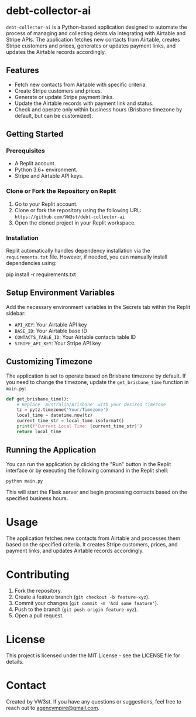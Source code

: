 # debt-collector-ai

`debt-collector-ai` is a Python-based application designed to automate the process of managing and collecting debts via integrating with Airtable and Stripe APIs. The application fetches new contacts from Airtable, creates Stripe customers and prices, generates or updates payment links, and updates the Airtable records accordingly.

## Features

- Fetch new contacts from Airtable with specific criteria.
- Create Stripe customers and prices.
- Generate or update Stripe payment links.
- Update the Airtable records with payment link and status.
- Check and operate only within business hours (Brisbane timezone by default, but can be customized).

## Getting Started

### Prerequisites

- A Replit account.
- Python 3.6+ environment.
- Stripe and Airtable API keys.

### Clone or Fork the Repository on Replit

1. Go to your Replit account.
2. Clone or fork the repository using the following URL: `https://github.com/VW3st/debt-collector-ai`
3. Open the cloned project in your Replit workspace.

### Installation

Replit automatically handles dependency installation via the `requirements.txt` file. However, if needed, you can manually install dependencies using:


pip install -r requirements.txt


## Setup Environment Variables

Add the necessary environment variables in the Secrets tab within the Replit sidebar:

- `API_KEY`: Your Airtable API key
- `BASE_ID`: Your Airtable base ID
- `CONTACTS_TABLE_ID`: Your Airtable contacts table ID
- `STRIPE_API_KEY`: Your Stripe API key

## Customizing Timezone

The application is set to operate based on Brisbane timezone by default. If you need to change the timezone, update the `get_brisbane_time` function in `main.py`:

```python
def get_brisbane_time():
    # Replace 'Australia/Brisbane' with your desired timezone
    tz = pytz.timezone('Your/Timezone')
    local_time = datetime.now(tz)
    current_time_str = local_time.isoformat()
    print(f"Current Local Time: {current_time_str}")
    return local_time
```

## Running the Application

You can run the application by clicking the "Run" button in the Replit interface or by executing the following command in the Replit shell:

```bash
python main.py
```

This will start the Flask server and begin processing contacts based on the specified business hours.

# Usage

The application fetches new contacts from Airtable and processes them based on the specified criteria. It creates Stripe customers, prices, and payment links, and updates Airtable records accordingly.

# Contributing

1. Fork the repository.
2. Create a feature branch (`git checkout -b feature-xyz`).
3. Commit your changes (`git commit -m 'Add some feature'`).
4. Push to the branch (`git push origin feature-xyz`).
5. Open a pull request.

# License

This project is licensed under the MIT License - see the LICENSE file for details.

# Contact

Created by VW3st. If you have any questions or suggestions, feel free to reach out to agencympire@gmail.com.
```



